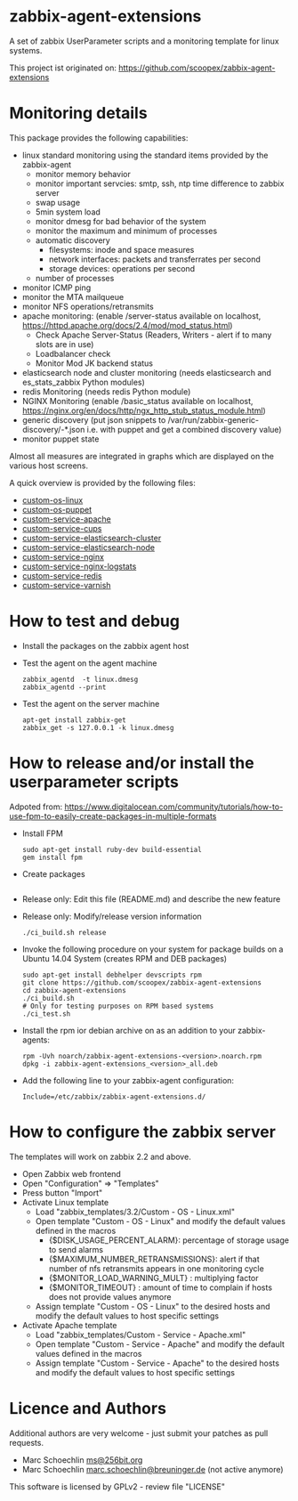 zabbix-agent-extensions
=======================

A set of zabbix UserParameter scripts and a monitoring template for linux systems.

This project ist originated on: https://github.com/scoopex/zabbix-agent-extensions


# Monitoring details

This package provides the following capabilities:

 * linux standard monitoring using the standard items provided by the zabbix-agent
   * monitor memory behavior
   * monitor important servcies: smtp, ssh, ntp time difference to zabbix server
   * swap usage
   * 5min system load
   * monitor dmesg for bad behavior of the system
   * monitor the maximum and minimum of processes
   * automatic discovery
      * filesystems: inode and space measures
      * network interfaces: packets and transferrates per second
      * storage devices: operations per second
   * number of processes
 * monitor ICMP ping 
 * monitor the MTA mailqueue
 * monitor NFS operations/retransmits
 * apache monitoring:
   (enable /server-status available on localhost, https://httpd.apache.org/docs/2.4/mod/mod_status.html)
   * Check Apache Server-Status (Readers, Writers - alert if to many slots are in use)
   * Loadbalancer check
   * Monitor Mod JK backend status
 * elasticsearch node and cluster monitoring (needs elasticsearch and es_stats_zabbix Python modules)
 * redis Monitoring (needs redis Python module)
 * NGINX Monitoring
   (enable /basic_status available on localhost, https://nginx.org/en/docs/http/ngx_http_stub_status_module.html)
 * generic discovery
   (put json snippets to /var/run/zabbix-generic-discovery/<ITEMNAME>-*.json i.e. with puppet and get a combined discovery value)
 * monitor puppet state


Almost all measures are integrated in graphs which are displayed on the various host screens.

A quick overview is provided by the following files:

 * [custom-os-linux](http://htmlpreview.github.io/?https://github.com/scoopex/zabbix-agent-extensions/blob/master/zabbix_templates/3.2/documentation/custom-os-linux.html)
 * [custom-os-puppet](http://htmlpreview.github.io/?https://github.com/scoopex/zabbix-agent-extensions/blob/master/zabbix_templates/3.2/documentation/custom-os-puppet.html)
 * [custom-service-apache](http://htmlpreview.github.io/?https://github.com/scoopex/zabbix-agent-extensions/blob/master/zabbix_templates/3.2/documentation/custom-service-apache.html)
 * [custom-service-cups](http://htmlpreview.github.io/?https://github.com/scoopex/zabbix-agent-extensions/blob/master/zabbix_templates/3.2/documentation/custom-service-cups.html)
 * [custom-service-elasticsearch-cluster](http://htmlpreview.github.io/?https://github.com/scoopex/zabbix-agent-extensions/blob/master/zabbix_templates/3.2/documentation/custom-service-elasticsearch-cluster.html)
 * [custom-service-elasticsearch-node](http://htmlpreview.github.io/?https://github.com/scoopex/zabbix-agent-extensions/blob/master/zabbix_templates/3.2/documentation/custom-service-elasticsearch-node.html)
 * [custom-service-nginx](http://htmlpreview.github.io/?https://github.com/scoopex/zabbix-agent-extensions/blob/master/zabbix_templates/3.2/documentation/custom-service-nginx.html)
 * [custom-service-nginx-logstats](http://htmlpreview.github.io/?https://github.com/scoopex/zabbix-agent-extensions/blob/master/zabbix_templates/3.2/documentation/custom-service-nginx-logstats.html)
 * [custom-service-redis](http://htmlpreview.github.io/?https://github.com/scoopex/zabbix-agent-extensions/blob/master/zabbix_templates/3.2/documentation/custom-service-redis.html)
 * [custom-service-varnish](http://htmlpreview.github.io/?https://github.com/scoopex/zabbix-agent-extensions/blob/master/zabbix_templates/3.2/documentation/custom-service-varnish.html)

# How to test and debug

 * Install the packages on the zabbix agent host
 * Test the agent on the agent machine
 
   ```
   zabbix_agentd  -t linux.dmesg
   zabbix_agentd --print
   ```
 * Test the agent on the server machine
 
   ```
   apt-get install zabbix-get
   zabbix_get -s 127.0.0.1 -k linux.dmesg
   ```

# How to release and/or install the userparameter scripts

   Adpoted from: https://www.digitalocean.com/community/tutorials/how-to-use-fpm-to-easily-create-packages-in-multiple-formats

 * Install FPM
   ```
   sudo apt-get install ruby-dev build-essential
   gem install fpm
   ```
 * Create packages
   ```
   ```
  

 * Release only: Edit this file (README.md) and describe the new feature
 * Release only: Modify/release version information
   
   ```
   ./ci_build.sh release
   ```
 * Invoke the following procedure on your system for package builds on a Ubuntu 14.04 System
   (creates RPM and DEB packages)

   ```
   sudo apt-get install debhelper devscripts rpm
   git clone https://github.com/scoopex/zabbix-agent-extensions
   cd zabbix-agent-extensions
   ./ci_build.sh
   # Only for testing purposes on RPM based systems
   ./ci_test.sh
   ```
 * Install the rpm ior debian archive on as an addition to your zabbix-agents:
 
   ```
   rpm -Uvh noarch/zabbix-agent-extensions-<version>.noarch.rpm
   dpkg -i zabbix-agent-extensions_<version>_all.deb
   ```
 * Add the following line to your zabbix-agent configuration:
 
   ```
   Include=/etc/zabbix/zabbix-agent-extensions.d/
   ```

# How to configure the zabbix server

The templates will work on zabbix 2.2 and above.

 * Open Zabbix web frontend
 * Open "Configuration" => "Templates"
 * Press button "Import"
 * Activate Linux template
   * Load "zabbix_templates/3.2/Custom - OS - Linux.xml"
   * Open template "Custom - OS - Linux" and modify the default values defined in the macros
     * {$DISK_USAGE_PERCENT_ALARM}: percentage of storage usage to send alarms 
     * {$MAXIMUM_NUMBER_RETRANSMISSIONS}: alert if that number of nfs retransmits appears in one monitoring cycle
     * {$MONITOR_LOAD_WARNING_MULT} : multiplying factor
     * {$MONITOR_TIMEOUT} : amount of time to complain if hosts does not provide values anymore
   * Assign template "Custom - OS - Linux" to the desired hosts and modify the default values to host specific settings
 * Activate Apache template
   * Load "zabbix_templates/Custom - Service - Apache.xml"
   * Open template "Custom - Service - Apache" and modify the default values defined in the macros
   * Assign template "Custom - Service - Apache" to the desired hosts and modify the default values to host specific settings
   
# Licence and Authors

Additional authors are very welcome - just submit your patches as pull requests.

  * Marc Schoechlin <ms@256bit.org>
  * Marc Schoechlin <marc.schoechlin@breuninger.de> (not active anymore)
 
This software is licensed by GPLv2 - review file "LICENSE"
